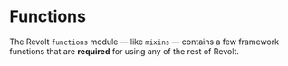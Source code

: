 # Functions

The Revolt `functions` module — like `mixins` — contains a few framework
functions that are **required** for using any of the rest of Revolt.